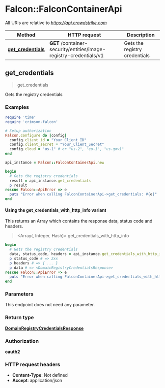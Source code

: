 # Falcon::FalconContainerApi

All URIs are relative to *https://api.crowdstrike.com*

| Method | HTTP request | Description |
| ------ | ------------ | ----------- |
| [**get_credentials**](FalconContainerApi.md#get_credentials) | **GET** /container-security/entities/image-registry-credentials/v1 | Gets the registry credentials |


## get_credentials

> <DomainRegistryCredentialsResponse> get_credentials

Gets the registry credentials

### Examples

```ruby
require 'time'
require 'crimson-falcon'

# Setup authorization
Falcon.configure do |config|
  config.client_id = "Your_Client_ID"
  config.client_secret = "Your_Client_Secret"
  config.cloud = "us-1" # or "us-2", "eu-1", "us-gov1"
end

api_instance = Falcon::FalconContainerApi.new

begin
  # Gets the registry credentials
  result = api_instance.get_credentials
  p result
rescue Falcon::ApiError => e
  puts "Error when calling FalconContainerApi->get_credentials: #{e}"
end
```

#### Using the get_credentials_with_http_info variant

This returns an Array which contains the response data, status code and headers.

> <Array(<DomainRegistryCredentialsResponse>, Integer, Hash)> get_credentials_with_http_info

```ruby
begin
  # Gets the registry credentials
  data, status_code, headers = api_instance.get_credentials_with_http_info
  p status_code # => 2xx
  p headers # => { ... }
  p data # => <DomainRegistryCredentialsResponse>
rescue Falcon::ApiError => e
  puts "Error when calling FalconContainerApi->get_credentials_with_http_info: #{e}"
end
```

### Parameters

This endpoint does not need any parameter.

### Return type

[**DomainRegistryCredentialsResponse**](DomainRegistryCredentialsResponse.md)

### Authorization

**oauth2**

### HTTP request headers

- **Content-Type**: Not defined
- **Accept**: application/json

